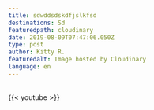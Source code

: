 ```yaml
---
title: sdwddsdskdfjslkfsd
destinations: Sd
featuredpath: cloudinary
date: 2019-08-09T07:47:06.050Z
type: post
author: Kitty R.
featuredalt: Image hosted by Cloudinary
language: en
---
```

<br>{{< youtube  >}}</br>
